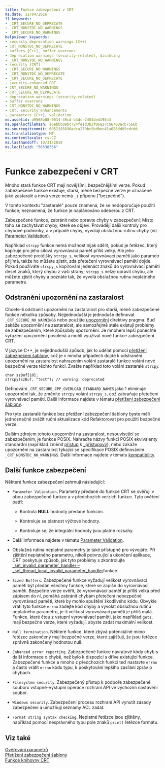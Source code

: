 ```yaml
---
title: Funkce zabezpečení v CRT
ms.date: 11/04/2016
f1_keywords:
- _CRT_SECURE_NO_DEPRECATE
- _CRT_NONSTDC_NO_WARNINGS
- _CRT_SECURE_NO_WARNINGS
helpviewer_keywords:
- security deprecation warnings [C++]
- CRT_NONSTDC_NO_DEPRECATE
- buffers [C++], buffer overruns
- deprecation warnings (security-related), disabling
- _CRT_NONSTDC_NO_WARNINGS
- security [CRT]
- _CRT_SECURE_NO_WARNINGS
- _CRT_NONSTDC_NO_DEPRECATE
- _CRT_SECURE_NO_DEPRECATE
- security-enhanced CRT
- CRT_SECURE_NO_WARNINGS
- CRT_SECURE_NO_DEPRECATE
- deprecation warnings (security-related)
- buffer overruns
- CRT_NONSTDC_NO_WARNINGS
- CRT, security enhancements
- parameters [C++], validation
ms.assetid: d9568b08-9514-49cd-b3dc-2454ded195a3
ms.openlocfilehash: a6ebbb09bc724fe1d3b2f06a27cb6708acb7566b
ms.sourcegitcommit: 6052185696adca270bc9bdbec45a626dd89cdcdd
ms.translationtype: MT
ms.contentlocale: cs-CZ
ms.lasthandoff: 10/31/2018
ms.locfileid: "50538356"
---
```

# <a name="security-features-in-the-crt"></a>Funkce zabezpečení v CRT

Mnoho stará funkce CRT mají novějšími, bezpečnějšími verze. Pokud zabezpečené funkce existuje, starší, méně bezpečné verze je označené jako zastaralé a nová verze nemá `_s` příponu ("bezpečné").

V tomto kontextu "zastaralé" pouze znamená, že se nedoporučuje použití funkce; neznamená, že funkce je naplánováno odeberou z CRT.

Zabezpečené funkce, zabránit nebo opravte chyby v zabezpečení; Místo toho se zachytávat chyby, které se objeví. Provádějí další kontroly pro chybové podmínky, a v případě chyby, vyvolají obslužnou rutinu chyby (viz [Parameter Validation](../c-runtime-library/parameter-validation.md)).

Například `strcpy` funkce nemá možnost nijak sdělit, pokud je řetězec, který kopíruje pro jeho cílová vyrovnávací paměť příliš velký. Ale jeho zabezpečené protějšky `strcpy_s`, velikost vyrovnávací paměti jako parametr přijímá, takže ho můžete zjistit, zda přetečení vyrovnávací paměti dojde. Pokud používáte `strcpy_s` kopírování jedenáct znaků do vyrovnávací paměti deset znaků, který chybu z vaší strany; `strcpy_s` nelze opravit chybu, ale můžete zjistit chyby a poznáte tak, že vyvolá obslužnou rutinu neplatného parametru.

## <a name="eliminating-deprecation-warnings"></a>Odstranění upozornění na zastaralost

Chcete-li odstranit upozornění na zastaralost pro starší, méně zabezpečené funkce několika způsoby. Nejjednodušší je jednoduše definovat `_CRT_SECURE_NO_WARNINGS` nebo použijte [upozornění](../preprocessor/warning.md) direktivy pragma. Buď zakáže upozornění na zastaralost, ale samozřejmě stále existují problémy se zabezpečením, které způsobily upozornění. Je mnohem lepší ponechte vyřazení upozornění povolená a mohli využívat nové funkce zabezpečení CRT.

V jazyce C++, je nejjednodušší způsob, jak to udělat pomocí [přetížení zabezpečení šablony](../c-runtime-library/secure-template-overloads.md), což je v mnoha případech dojde k odstranění upozornění na zastaralost nahrazením volání zastaralé funkce volání nové bezpečné verze těchto funkcí. Zvažte například toto volání zastaralé `strcpy`:

```
char szBuf[10];
strcpy(szBuf, "test"); // warning: deprecated
```

Definování `_CRT_SECURE_CPP_OVERLOAD_STANDARD_NAMES` jako 1 eliminuje upozornění tak, že změníte `strcpy` volání `strcpy_s`, což zabraňuje přetečení vyrovnávací paměti. Další informace najdete v tématu [přetížení zabezpečení šablony](../c-runtime-library/secure-template-overloads.md).

Pro tyto zastaralé funkce bez přetížení zabezpečení šablony byste měli jednoznačně zvážit ruční aktualizace kód Refaktorovat pro použití bezpečné verze.

Dalším zdrojem tohoto upozornění na zastaralost, nesouvisející se zabezpečením, je funkce POSIX. Nahraďte názvy funkcí POSIX ekvivalenty standardní (například změnit [přístup](../c-runtime-library/reference/access-crt.md) k [_přístupový](../c-runtime-library/reference/access-waccess.md)), nebo zakáže upozornění na zastaralost týkající se specifikace POSIX definováním `_CRT_NONSTDC_NO_WARNINGS`. Další informace najdete v tématu [kompatibility](compatibility.md).

## <a name="additional-security-features"></a>Další funkce zabezpečení

Některé funkce zabezpečení zahrnují následující:

- `Parameter Validation`. Parametry předané do funkce CRT se ověřují v obou zabezpečené funkce a v předchozích verzích funkce. Tyto ověření patří:

   - Kontrola **NULL** hodnoty předané funkcím.

   - Kontroluje se platnost výčtové hodnoty.

   - Kontroluje se, že integrální hodnoty jsou platné rozsahy.

- Další informace najdete v tématu [Parameter Validation](../c-runtime-library/parameter-validation.md).

- Obslužná rutina neplatné parametry je také přístupné pro vývojáře. Při zjištění neplatného parametru, nikoli potvrzující a ukončení aplikace, CRT poskytuje způsob, jak tyto problémy s zkontrolujte [_set_invalid_parameter_handler – _set_thread_local_invalid_parameter_handler](../c-runtime-library/reference/set-invalid-parameter-handler-set-thread-local-invalid-parameter-handler.md)funkce.

- `Sized Buffers`. Zabezpečené funkce vyžadují velikost vyrovnávací paměti být předán všechny funkce, které se zapíše do vyrovnávací paměti. Bezpečné verze ověřit, že vyrovnávací paměť je příliš velká před zápisem do ní, pomáhá zabránit chybám přetečení nebezpečné vyrovnávací paměti, které by mohlo spuštění škodlivého kódu. Obvykle vrátí tyto funkce `errno` zadejte kód chyby a vyvolat obslužnou rutinu neplatného parametru, je-li velikost vyrovnávací paměti je příliš malá. Funkce, které čtou z vstupní vyrovnávací paměti, jako například `gets`, mají bezpečné verze, které vyžadují, abyste zadat maximální velikost.

- `Null termination`. Některé funkce, které zbývá potenciálně mimo řetězec zakončený mají bezpečné verze, které zajišťují, že jsou řetězce správně zakončený hodnotou null.

- `Enhanced error reporting`. Zabezpečené funkce návratové kódy chyb s další informace o chybě, než bylo k dispozici s dříve existující funkce. Zabezpečené funkce a mnoho z předchozích funkcí teď nastavte `errno` a často vrátit `errno` kódu typu, k poskytování lepšího zasílání zpráv o chybách.

- `Filesystem security`. Zabezpečený přístup k podpoře zabezpečené souboru vstupně-výstupní operace rozhraní API ve výchozím nastavení soubor.

- `Windows security`. Zabezpečení procesu rozhraní API vynutit zásady zabezpečení a umožňují seznamy ACL zadat.

- `Format string syntax checking`. Neplatné řetězce jsou zjištěny, například pomocí nesprávného typu pole znaků `printf` řetězce formátu.

## <a name="see-also"></a>Viz také

[Ověřování parametrů](../c-runtime-library/parameter-validation.md)<br/>
[Přetížení zabezpečení šablony](../c-runtime-library/secure-template-overloads.md)<br/>
[Funkce knihovny CRT](../c-runtime-library/crt-library-features.md)